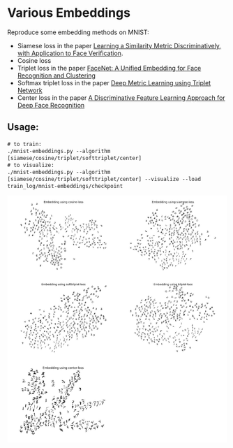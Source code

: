 Various Embeddings
==================

Reproduce some embedding methods on MNIST:
* Siamese loss in the paper [Learning a Similarity Metric Discriminatively, with Application to Face
Verification](http://yann.lecun.com/exdb/publis/pdf/chopra-05.pdf).
* Cosine loss
* Triplet loss in the paper [FaceNet: A Unified Embedding for Face Recognition and Clustering](https://arxiv.org/abs/1503.03832)
* Softmax triplet loss in the paper [Deep Metric Learning using Triplet Network](https://arxiv.org/abs/1412.6622)
* Center loss in the paper [A Discriminative Feature Learning Approach for Deep Face Recognition](http://ydwen.github.io/papers/WenECCV16.pdf)


## Usage:
```
# to train:
./mnist-embeddings.py --algorithm [siamese/cosine/triplet/softtriplet/center]
# to visualize:
./mnist-embeddings.py --algorithm [siamese/cosine/triplet/softtriplet/center] --visualize --load train_log/mnist-embeddings/checkpoint
```

<p align="center"> <img src="./results.jpg"> </p>
